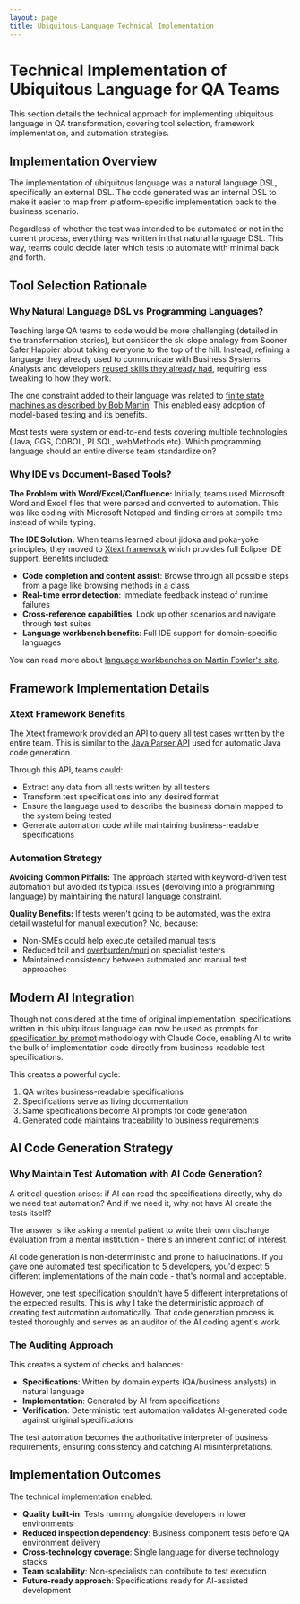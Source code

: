 ```yaml
---
layout: page
title: Ubiquitous Language Technical Implementation
---
```


# Technical Implementation of Ubiquitous Language for QA Teams

This section details the technical approach for implementing ubiquitous language in QA transformation, covering tool selection, framework implementation, and automation strategies.

## Implementation Overview

The implementation of ubiquitous language was a natural language DSL, specifically an external DSL. The code generated was an internal DSL to make it easier to map from platform-specific implementation back to the business scenario.

Regardless of whether the test was intended to be automated or not in the current process, everything was written in that natural language DSL. This way, teams could decide later which tests to automate with minimal back and forth.

## Tool Selection Rationale

### Why Natural Language DSL vs Programming Languages?

Teaching large QA teams to code would be more challenging (detailed in the transformation stories), but consider the ski slope analogy from Sooner Safer Happier about taking everyone to the top of the hill. Instead, refining a language they already used to communicate with Business Systems Analysts and developers [reused skills they already had][2], requiring less tweaking to how they work.

The one constraint added to their language was related to [finite state machines as described by Bob Martin][6]. This enabled easy adoption of model-based testing and its benefits.

Most tests were system or end-to-end tests covering multiple technologies (Java, GGS, COBOL, PLSQL, webMethods etc). Which programming language should an entire diverse team standardize on?

### Why IDE vs Document-Based Tools?

**The Problem with Word/Excel/Confluence:**
Initially, teams used Microsoft Word and Excel files that were parsed and converted to automation. This was like coding with Microsoft Notepad and finding errors at compile time instead of while typing.

**The IDE Solution:**
When teams learned about jidoka and poka-yoke principles, they moved to [Xtext framework][8] which provides full Eclipse IDE support. Benefits included:

- **Code completion and content assist**: Browse through all possible steps from a page like browsing methods in a class
- **Real-time error detection**: Immediate feedback instead of runtime failures
- **Cross-reference capabilities**: Look up other scenarios and navigate through test suites
- **Language workbench benefits**: Full IDE support for domain-specific languages

You can read more about [language workbenches on Martin Fowler's site][7].

## Framework Implementation Details

### Xtext Framework Benefits

The [Xtext framework][8] provided an API to query all test cases written by the entire team. This is similar to the [Java Parser API][9] used for automatic Java code generation.

Through this API, teams could:
- Extract any data from all tests written by all testers
- Transform test specifications into any desired format
- Ensure the language used to describe the business domain mapped to the system being tested
- Generate automation code while maintaining business-readable specifications

### Automation Strategy

**Avoiding Common Pitfalls:**
The approach started with keyword-driven test automation but avoided its typical issues (devolving into a programming language) by maintaining the natural language constraint.

**Quality Benefits:**
If tests weren't going to be automated, was the extra detail wasteful for manual execution? No, because:
- Non-SMEs could help execute detailed manual tests
- Reduced toil and [overburden/muri][1] on specialist testers
- Maintained consistency between automated and manual test approaches

## Modern AI Integration

Though not considered at the time of original implementation, specifications written in this ubiquitous language can now be used as prompts for [specification by prompt][3] methodology with Claude Code, enabling AI to write the bulk of implementation code directly from business-readable test specifications.

This creates a powerful cycle:
1. QA writes business-readable specifications
2. Specifications serve as living documentation
3. Same specifications become AI prompts for code generation
4. Generated code maintains traceability to business requirements

## AI Code Generation Strategy

### Why Maintain Test Automation with AI Code Generation?

A critical question arises: if AI can read the specifications directly, why do we need test automation? And if we need it, why not have AI create the tests itself?

The answer is like asking a mental patient to write their own discharge evaluation from a mental institution - there's an inherent conflict of interest.

AI code generation is non-deterministic and prone to hallucinations. If you gave one automated test specification to 5 developers, you'd expect 5 different implementations of the main code - that's normal and acceptable. 

However, one test specification shouldn't have 5 different interpretations of the expected results. This is why I take the deterministic approach of creating test automation automatically. That code generation process is tested thoroughly and serves as an auditor of the AI coding agent's work.

### The Auditing Approach

This creates a system of checks and balances:
- **Specifications**: Written by domain experts (QA/business analysts) in natural language
- **Implementation**: Generated by AI from specifications  
- **Verification**: Deterministic test automation validates AI-generated code against original specifications

The test automation becomes the authoritative interpreter of business requirements, ensuring consistency and catching AI misinterpretations.

## Implementation Outcomes

The technical implementation enabled:
- **Quality built-in**: Tests running alongside developers in lower environments
- **Reduced inspection dependency**: Business component tests before QA environment delivery
- **Cross-technology coverage**: Single language for diverse technology stacks
- **Team scalability**: Non-specialists can contribute to test execution
- **Future-ready approach**: Specifications ready for AI-assisted development

[1]: /demingdriventesting/migrating-from-defect-inspection-to-prevention/muri
[2]: /demingdriventesting/communicating-the-strategy-to-qa/the-neo-nurture-incubator
[3]: /specificationbyprompt/index
[4]: https://martinfowler.com/bliki/UbiquitousLanguage.html
[5]: https://youtube.com/clip/UgkxwDpbV3Wzrdz0mNow9cglz9_KJuxLmj25?si=6Sx67uKN7UoKukVM
[6]: https://blog.cleancoder.com/uncle-bob/2018/06/06/PickledState.html
[7]: https://martinfowler.com/articles/languageWorkbench.html
[8]: https://eclipse.dev/Xtext/
[9]: https://javaparser.org/